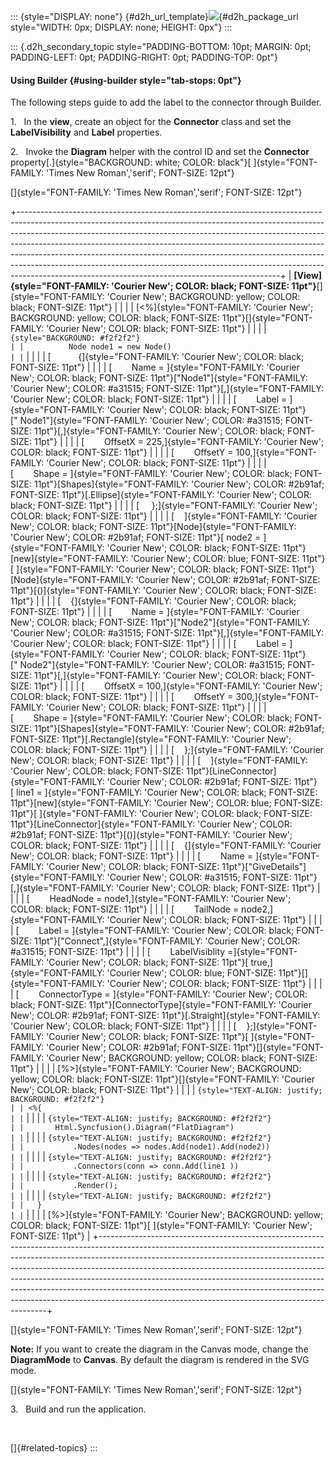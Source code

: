 ::: {style="DISPLAY: none"}
[](ms-xhelp:///?Id=d2h_url_template){#d2h_url_template}![](!package_url!){#d2h_package_url style="WIDTH: 0px; DISPLAY: none; HEIGHT: 0px"}
:::

::: {.d2h_secondary_topic style="PADDING-BOTTOM: 10pt; MARGIN: 0pt; PADDING-LEFT: 0pt; PADDING-RIGHT: 0pt; PADDING-TOP: 0pt"}
#### Using Builder {#using-builder style="tab-stops: 0pt"}

The following steps guide to add the label to the connector through Builder.

1.   In the **view**, create an object for the **Connector** class and set the **LabelVisibility** and **Label** properties.

2.   Invoke the **Diagram** helper with the control ID and set the **Connector** property[.]{style="BACKGROUND: white; COLOR: black"}[ ]{style="FONT-FAMILY: 'Times New Roman','serif'; FONT-SIZE: 12pt"}

[]{style="FONT-FAMILY: 'Times New Roman','serif'; FONT-SIZE: 12pt"} 

+-----------------------------------------------------------------------------------------------------------------------------------------------------------------------------------------------------------------------------------------------------------------------------------------------------------------------------------------------------------------------------------------------------------------------------------------------------------------------------------------------------------------------------------------------------+
| **[View]{style="FONT-FAMILY: 'Courier New'; COLOR: black; FONT-SIZE: 11pt"}**[]{style="FONT-FAMILY: 'Courier New'; BACKGROUND: yellow; COLOR: black; FONT-SIZE: 11pt"}                                                                                                                                                                                                                                                                                                                                                                              |
|                                                                                                                                                                                                                                                                                                                                                                                                                                                                                                                                                     |
| [\<%]{style="FONT-FAMILY: 'Courier New'; BACKGROUND: yellow; COLOR: black; FONT-SIZE: 11pt"}[]{style="FONT-FAMILY: 'Courier New'; COLOR: black; FONT-SIZE: 11pt"}                                                                                                                                                                                                                                                                                                                                                                                   |
|                                                                                                                                                                                                                                                                                                                                                                                                                                                                                                                                                     |
| ``` {style="BACKGROUND: #f2f2f2"}                                                                                                                                                                                                                                                                                                                                                                                                                                                                                                                   |
|          Node node1 = new Node()                                                                                                                                                                                                                                                                                                                                                                                                                                                                                                                    |
| ```                                                                                                                                                                                                                                                                                                                                                                                                                                                                                                                                                 |
|                                                                                                                                                                                                                                                                                                                                                                                                                                                                                                                                                     |
| [           {]{style="FONT-FAMILY: 'Courier New'; COLOR: black; FONT-SIZE: 11pt"}                                                                                                                                                                                                                                                                                                                                                                                                                                                                   |
|                                                                                                                                                                                                                                                                                                                                                                                                                                                                                                                                                     |
| [        Name = ]{style="FONT-FAMILY: 'Courier New'; COLOR: black; FONT-SIZE: 11pt"}[\"Node1\"]{style="FONT-FAMILY: 'Courier New'; COLOR: #a31515; FONT-SIZE: 11pt"}[,]{style="FONT-FAMILY: 'Courier New'; COLOR: black; FONT-SIZE: 11pt"}                                                                                                                                                                                                                                                                                                          |
|                                                                                                                                                                                                                                                                                                                                                                                                                                                                                                                                                     |
| [        Label = ]{style="FONT-FAMILY: 'Courier New'; COLOR: black; FONT-SIZE: 11pt"}[\" Node1\"]{style="FONT-FAMILY: 'Courier New'; COLOR: #a31515; FONT-SIZE: 11pt"}[,]{style="FONT-FAMILY: 'Courier New'; COLOR: black; FONT-SIZE: 11pt"}                                                                                                                                                                                                                                                                                                        |
|                                                                                                                                                                                                                                                                                                                                                                                                                                                                                                                                                     |
| [        OffsetX = 225,]{style="FONT-FAMILY: 'Courier New'; COLOR: black; FONT-SIZE: 11pt"}                                                                                                                                                                                                                                                                                                                                                                                                                                                         |
|                                                                                                                                                                                                                                                                                                                                                                                                                                                                                                                                                     |
| [        OffsetY = 100,]{style="FONT-FAMILY: 'Courier New'; COLOR: black; FONT-SIZE: 11pt"}                                                                                                                                                                                                                                                                                                                                                                                                                                                         |
|                                                                                                                                                                                                                                                                                                                                                                                                                                                                                                                                                     |
| [        Shape = ]{style="FONT-FAMILY: 'Courier New'; COLOR: black; FONT-SIZE: 11pt"}[Shapes]{style="FONT-FAMILY: 'Courier New'; COLOR: #2b91af; FONT-SIZE: 11pt"}[.Ellipse]{style="FONT-FAMILY: 'Courier New'; COLOR: black; FONT-SIZE: 11pt"}                                                                                                                                                                                                                                                                                                     |
|                                                                                                                                                                                                                                                                                                                                                                                                                                                                                                                                                     |
| [     };]{style="FONT-FAMILY: 'Courier New'; COLOR: black; FONT-SIZE: 11pt"}                                                                                                                                                                                                                                                                                                                                                                                                                                                                        |
|                                                                                                                                                                                                                                                                                                                                                                                                                                                                                                                                                     |
| [    ]{style="FONT-FAMILY: 'Courier New'; COLOR: black; FONT-SIZE: 11pt"}[Node]{style="FONT-FAMILY: 'Courier New'; COLOR: #2b91af; FONT-SIZE: 11pt"}[ node2 = ]{style="FONT-FAMILY: 'Courier New'; COLOR: black; FONT-SIZE: 11pt"}[new]{style="FONT-FAMILY: 'Courier New'; COLOR: blue; FONT-SIZE: 11pt"}[ ]{style="FONT-FAMILY: 'Courier New'; COLOR: black; FONT-SIZE: 11pt"}[Node]{style="FONT-FAMILY: 'Courier New'; COLOR: #2b91af; FONT-SIZE: 11pt"}[()]{style="FONT-FAMILY: 'Courier New'; COLOR: black; FONT-SIZE: 11pt"}                   |
|                                                                                                                                                                                                                                                                                                                                                                                                                                                                                                                                                     |
| [    {]{style="FONT-FAMILY: 'Courier New'; COLOR: black; FONT-SIZE: 11pt"}                                                                                                                                                                                                                                                                                                                                                                                                                                                                          |
|                                                                                                                                                                                                                                                                                                                                                                                                                                                                                                                                                     |
| [        Name = ]{style="FONT-FAMILY: 'Courier New'; COLOR: black; FONT-SIZE: 11pt"}[\"Node2\"]{style="FONT-FAMILY: 'Courier New'; COLOR: #a31515; FONT-SIZE: 11pt"}[,]{style="FONT-FAMILY: 'Courier New'; COLOR: black; FONT-SIZE: 11pt"}                                                                                                                                                                                                                                                                                                          |
|                                                                                                                                                                                                                                                                                                                                                                                                                                                                                                                                                     |
| [        Label = ]{style="FONT-FAMILY: 'Courier New'; COLOR: black; FONT-SIZE: 11pt"}[\" Node2\"]{style="FONT-FAMILY: 'Courier New'; COLOR: #a31515; FONT-SIZE: 11pt"}[,]{style="FONT-FAMILY: 'Courier New'; COLOR: black; FONT-SIZE: 11pt"}                                                                                                                                                                                                                                                                                                        |
|                                                                                                                                                                                                                                                                                                                                                                                                                                                                                                                                                     |
| [        OffsetX = 100,]{style="FONT-FAMILY: 'Courier New'; COLOR: black; FONT-SIZE: 11pt"}                                                                                                                                                                                                                                                                                                                                                                                                                                                         |
|                                                                                                                                                                                                                                                                                                                                                                                                                                                                                                                                                     |
| [        OffsetY = 300,]{style="FONT-FAMILY: 'Courier New'; COLOR: black; FONT-SIZE: 11pt"}                                                                                                                                                                                                                                                                                                                                                                                                                                                         |
|                                                                                                                                                                                                                                                                                                                                                                                                                                                                                                                                                     |
| [        Shape = ]{style="FONT-FAMILY: 'Courier New'; COLOR: black; FONT-SIZE: 11pt"}[Shapes]{style="FONT-FAMILY: 'Courier New'; COLOR: #2b91af; FONT-SIZE: 11pt"}[.Rectangle]{style="FONT-FAMILY: 'Courier New'; COLOR: black; FONT-SIZE: 11pt"}                                                                                                                                                                                                                                                                                                   |
|                                                                                                                                                                                                                                                                                                                                                                                                                                                                                                                                                     |
| [    };]{style="FONT-FAMILY: 'Courier New'; COLOR: black; FONT-SIZE: 11pt"}                                                                                                                                                                                                                                                                                                                                                                                                                                                                         |
|                                                                                                                                                                                                                                                                                                                                                                                                                                                                                                                                                     |
| [    ]{style="FONT-FAMILY: 'Courier New'; COLOR: black; FONT-SIZE: 11pt"}[LineConnector]{style="FONT-FAMILY: 'Courier New'; COLOR: #2b91af; FONT-SIZE: 11pt"}[ line1 = ]{style="FONT-FAMILY: 'Courier New'; COLOR: black; FONT-SIZE: 11pt"}[new]{style="FONT-FAMILY: 'Courier New'; COLOR: blue; FONT-SIZE: 11pt"}[ ]{style="FONT-FAMILY: 'Courier New'; COLOR: black; FONT-SIZE: 11pt"}[LineConnector]{style="FONT-FAMILY: 'Courier New'; COLOR: #2b91af; FONT-SIZE: 11pt"}[()]{style="FONT-FAMILY: 'Courier New'; COLOR: black; FONT-SIZE: 11pt"} |
|                                                                                                                                                                                                                                                                                                                                                                                                                                                                                                                                                     |
| [    {]{style="FONT-FAMILY: 'Courier New'; COLOR: black; FONT-SIZE: 11pt"}                                                                                                                                                                                                                                                                                                                                                                                                                                                                          |
|                                                                                                                                                                                                                                                                                                                                                                                                                                                                                                                                                     |
| [        Name = ]{style="FONT-FAMILY: 'Courier New'; COLOR: black; FONT-SIZE: 11pt"}[\"GiveDetails\"]{style="FONT-FAMILY: 'Courier New'; COLOR: #a31515; FONT-SIZE: 11pt"}[,]{style="FONT-FAMILY: 'Courier New'; COLOR: black; FONT-SIZE: 11pt"}                                                                                                                                                                                                                                                                                                    |
|                                                                                                                                                                                                                                                                                                                                                                                                                                                                                                                                                     |
| [        HeadNode = node1,]{style="FONT-FAMILY: 'Courier New'; COLOR: black; FONT-SIZE: 11pt"}                                                                                                                                                                                                                                                                                                                                                                                                                                                      |
|                                                                                                                                                                                                                                                                                                                                                                                                                                                                                                                                                     |
| [        TailNode = node2,]{style="FONT-FAMILY: 'Courier New'; COLOR: black; FONT-SIZE: 11pt"}                                                                                                                                                                                                                                                                                                                                                                                                                                                      |
|                                                                                                                                                                                                                                                                                                                                                                                                                                                                                                                                                     |
| [        Label = ]{style="FONT-FAMILY: 'Courier New'; COLOR: black; FONT-SIZE: 11pt"}[\"Connect\",]{style="FONT-FAMILY: 'Courier New'; COLOR: #a31515; FONT-SIZE: 11pt"}                                                                                                                                                                                                                                                                                                                                                                            |
|                                                                                                                                                                                                                                                                                                                                                                                                                                                                                                                                                     |
| [        LabelVisiblity =]{style="FONT-FAMILY: 'Courier New'; COLOR: black; FONT-SIZE: 11pt"}[ true,]{style="FONT-FAMILY: 'Courier New'; COLOR: blue; FONT-SIZE: 11pt"}[]{style="FONT-FAMILY: 'Courier New'; COLOR: black; FONT-SIZE: 11pt"}                                                                                                                                                                                                                                                                                                        |
|                                                                                                                                                                                                                                                                                                                                                                                                                                                                                                                                                     |
| [        ConnectorType = ]{style="FONT-FAMILY: 'Courier New'; COLOR: black; FONT-SIZE: 11pt"}[ConnectorType]{style="FONT-FAMILY: 'Courier New'; COLOR: #2b91af; FONT-SIZE: 11pt"}[.Straight]{style="FONT-FAMILY: 'Courier New'; COLOR: black; FONT-SIZE: 11pt"}                                                                                                                                                                                                                                                                                     |
|                                                                                                                                                                                                                                                                                                                                                                                                                                                                                                                                                     |
| [    };]{style="FONT-FAMILY: 'Courier New'; COLOR: black; FONT-SIZE: 11pt"}[ ]{style="FONT-FAMILY: 'Courier New'; COLOR: #2b91af; FONT-SIZE: 11pt"}[]{style="FONT-FAMILY: 'Courier New'; BACKGROUND: yellow; COLOR: black; FONT-SIZE: 11pt"}                                                                                                                                                                                                                                                                                                        |
|                                                                                                                                                                                                                                                                                                                                                                                                                                                                                                                                                     |
| [%\>]{style="FONT-FAMILY: 'Courier New'; BACKGROUND: yellow; COLOR: black; FONT-SIZE: 11pt"}[]{style="FONT-FAMILY: 'Courier New'; COLOR: black; FONT-SIZE: 11pt"}                                                                                                                                                                                                                                                                                                                                                                                   |
|                                                                                                                                                                                                                                                                                                                                                                                                                                                                                                                                                     |
| ``` {style="TEXT-ALIGN: justify; BACKGROUND: #f2f2f2"}                                                                                                                                                                                                                                                                                                                                                                                                                                                                                              |
| <%{                                                                                                                                                                                                                                                                                                                                                                                                                                                                                                                                                 |
| ```                                                                                                                                                                                                                                                                                                                                                                                                                                                                                                                                                 |
|                                                                                                                                                                                                                                                                                                                                                                                                                                                                                                                                                     |
| ``` {style="TEXT-ALIGN: justify; BACKGROUND: #f2f2f2"}                                                                                                                                                                                                                                                                                                                                                                                                                                                                                              |
|       Html.Syncfusion().Diagram("FlatDiagram")                                                                                                                                                                                                                                                                                                                                                                                                                                                                                                      |
| ```                                                                                                                                                                                                                                                                                                                                                                                                                                                                                                                                                 |
|                                                                                                                                                                                                                                                                                                                                                                                                                                                                                                                                                     |
| ``` {style="TEXT-ALIGN: justify; BACKGROUND: #f2f2f2"}                                                                                                                                                                                                                                                                                                                                                                                                                                                                                              |
|           .Nodes(nodes => nodes.Add(node1).Add(node2))                                                                                                                                                                                                                                                                                                                                                                                                                                                                                              |
| ```                                                                                                                                                                                                                                                                                                                                                                                                                                                                                                                                                 |
|                                                                                                                                                                                                                                                                                                                                                                                                                                                                                                                                                     |
| ``` {style="TEXT-ALIGN: justify; BACKGROUND: #f2f2f2"}                                                                                                                                                                                                                                                                                                                                                                                                                                                                                              |
|           .Connectors(conn => conn.Add(line1 ))                                                                                                                                                                                                                                                                                                                                                                                                                                                                                                     |
| ```                                                                                                                                                                                                                                                                                                                                                                                                                                                                                                                                                 |
|                                                                                                                                                                                                                                                                                                                                                                                                                                                                                                                                                     |
| ``` {style="TEXT-ALIGN: justify; BACKGROUND: #f2f2f2"}                                                                                                                                                                                                                                                                                                                                                                                                                                                                                              |
|           .Render();                                                                                                                                                                                                                                                                                                                                                                                                                                                                                                                                |
| ```                                                                                                                                                                                                                                                                                                                                                                                                                                                                                                                                                 |
|                                                                                                                                                                                                                                                                                                                                                                                                                                                                                                                                                     |
| ``` {style="TEXT-ALIGN: justify; BACKGROUND: #f2f2f2"}                                                                                                                                                                                                                                                                                                                                                                                                                                                                                              |
|   }                                                                                                                                                                                                                                                                                                                                                                                                                                                                                                                                                 |
| ```                                                                                                                                                                                                                                                                                                                                                                                                                                                                                                                                                 |
|                                                                                                                                                                                                                                                                                                                                                                                                                                                                                                                                                     |
| [%\>]{style="FONT-FAMILY: 'Courier New'; BACKGROUND: yellow; COLOR: black; FONT-SIZE: 11pt"}[ ]{style="FONT-FAMILY: 'Courier New'; FONT-SIZE: 11pt"}                                                                                                                                                                                                                                                                                                                                                                                                |
+-----------------------------------------------------------------------------------------------------------------------------------------------------------------------------------------------------------------------------------------------------------------------------------------------------------------------------------------------------------------------------------------------------------------------------------------------------------------------------------------------------------------------------------------------------+

[]{style="FONT-FAMILY: 'Times New Roman','serif'; FONT-SIZE: 12pt"} 

**Note:** If you want to create the diagram in the Canvas mode, change the **DiagramMode** to **Canvas**. By default the diagram is rendered in the SVG mode.

[]{style="FONT-FAMILY: 'Times New Roman','serif'; FONT-SIZE: 12pt"} 

3.   Build and run the application.

 

[]{#related-topics}
:::
